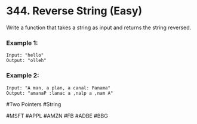 # 344. Reverse String (Easy)

Write a function that takes a string as input and returns the string reversed.

### Example 1:
```
Input: "hello"
Output: "olleh"
```
### Example 2:
```
Input: "A man, a plan, a canal: Panama"
Output: "amanaP :lanac a ,nalp a ,nam A"
```

#Two Pointers #String

#MSFT #APPL #AMZN #FB #ADBE #BBG
